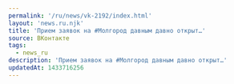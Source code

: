 ```yaml
---
permalink: '/ru/news/vk-2192/index.html'
layout: 'news.ru.njk'
title: 'Прием заявок на #Молгород давным давно открыт…'
source: ВКонтакте
tags:
  - news_ru
description: 'Прием заявок на #Молгород давным давно открыт…'
updatedAt: 1433716256
---
```

